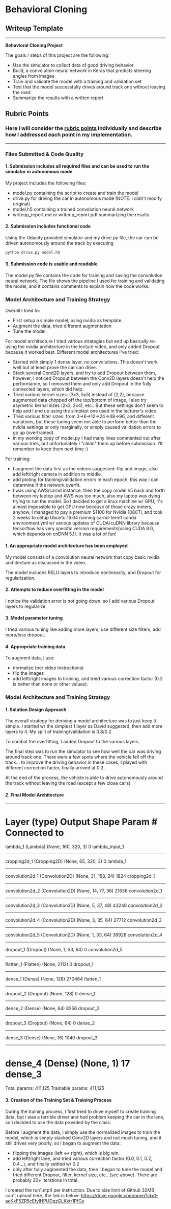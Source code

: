 # **Behavioral Cloning** 

## Writeup Template

---

**Behavioral Cloning Project**

The goals / steps of this project are the following:
* Use the simulator to collect data of good driving behavior
* Build, a convolution neural network in Keras that predicts steering angles from images
* Train and validate the model with a training and validation set
* Test that the model successfully drives around track one without leaving the road
* Summarize the results with a written report

## Rubric Points
### Here I will consider the [rubric points](https://review.udacity.com/#!/rubrics/432/view) individually and describe how I addressed each point in my implementation.  

---
### Files Submitted & Code Quality

#### 1. Submission includes all required files and can be used to run the simulator in autonomous mode

My project includes the following files:
* model.py containing the script to create and train the model
* drive.py for driving the car in autonomous mode (NOTE: i didn't modify original)
* model.h5 containing a trained convolution neural network 
* writeup_report.md or writeup_report.pdf summarizing the results

#### 2. Submission includes functional code
Using the Udacity provided simulator and my drive.py file, the car can be driven autonomously around the track by executing 
```sh
python drive.py model.h5
```

#### 3. Submission code is usable and readable

The model.py file contains the code for training and saving the convolution neural network. The file shows the pipeline I used for training and validating the model, and it contains comments to explain how the code works.

### Model Architecture and Training Strategy

Overall I tried to:
- First setup a simple model, using nvidia as template.
- Augment the data, tried different augmentation
- Tune the model.

For model architecture I tried various strategies but end up basically re-using the nvidia architecture in the lecture video, and only added Dropout because it worked best. Different model architectures I've tried:
- Started with simply 1 dense layer, no convolutions. This doesn't work well but at least prove the car can drive.
- Stack several Cond2D layers, and try to add Dropout between them, however, I noticed Dropout between the Conv2D layers doesn't help the performance, so I removed them and only add Dropout in the fully connected layers, which did help.
- Tried various kernel sizes: (3x3, 5x5) instead of (2,2), because augmented data chopped off the top/bottom of image, i also try asymetric kernal sizes (2x3, 2x4), etc.. But these settings don't seem to help and I end up using the simplest one used in the lecturer's video.
- Tried various filter sizes: from 3->6->12->24->48->96, and different variations, but these tuning seem not able to perform better than the nvidia settings or only marginally, or simply caused validation errors to go up (overtrained).
- in my working copy of model.py I had many lines commented out after various tries, but unfortunately I "clean" them up before submission. I'll remember to keep them next time :)

For training:
- I augment the data first as the videos suggested: flip and image, also add left/right camera in addition to middle.
- add ploting for training/validation errors in each epoch, this way i can determine if the network overfit.
- I was using AWS/carnd instance, then the copy model.h5 back and forth between my laptop and AWS was too much, also my laptop was dying trying to run the model. So I decided to get a linux machine w/ GPU, it's almost impossible to get GPU now because of those crazy miners, anyhow, I managed to pay a premium $1100 for Nvidia 1080Ti, and took 2 weeks to setup Ubuntu 16.04 running carnd-term1 conda environment.yml w/ various updates of CUDA/cuDNN library because tensorflow has very specific version requirements(using CUDA 8.0, which depends on cnDNN 5.1). It was a lot of fun!

#### 1. An appropriate model architecture has been employed

My model consists of a convolution neural network that copy basic nvidia architecture as discussed in the video.

The model includes RELU layers to introduce nonlinearity, and Dropout for regularization.


#### 2. Attempts to reduce overfitting in the model

I notice the validation error is not going down, so I add various Dropout layers to regularize.

#### 3. Model parameter tuning
I tried various tuning like adding more layers, use different size filters, add more/less dropout.

#### 4. Appropriate training data
To augment data, i use:
- normalize (per video instructions)
- flip the images
- add left/right images to training, and tried various correction factor (0.2 is better than none or other values).

### Model Architecture and Training Strategy

#### 1. Solution Design Approach

The overall strategy for deriving a model architecture was to just keep it simple. I started w/ the simplest 1 layer as
David suggested, then add more layers to it.
My split of training/validation is 0.8/0.2

To combat the overfitting, I added Dropout to the various layers.

The final step was to run the simulator to see how well the car was driving around track one. There were a few spots where the vehicle fell off the track... to improve the driving behavior in these cases, I played with different correction factor, finally arrived at 0.2.

At the end of the process, the vehicle is able to drive autonomously around the track without leaving the road (except a few close calls)

#### 2. Final Model Architecture

____________________________________________________________________________________________________
Layer (type)                     Output Shape          Param #     Connected to                     
====================================================================================================
lambda_1 (Lambda)                (None, 160, 320, 3)   0           lambda_input_1            
____________________________________________________________________________________________________
cropping2d_1 (Cropping2D)        (None, 65, 320, 3)    0           lambda_1              
____________________________________________________________________________________________________
convolution2d_1 (Convolution2D)  (None, 31, 158, 24)   1824        cropping2d_1             
____________________________________________________________________________________________________
convolution2d_2 (Convolution2D)  (None, 14, 77, 36)    21636       convolution2d_1          
____________________________________________________________________________________________________
convolution2d_3 (Convolution2D)  (None, 5, 37, 48)     43248       convolution2d_2          
____________________________________________________________________________________________________
convolution2d_4 (Convolution2D)  (None, 3, 35, 64)     27712       convolution2d_3        
____________________________________________________________________________________________________
convolution2d_5 (Convolution2D)  (None, 1, 33, 64)     36928       convolution2d_4           
____________________________________________________________________________________________________
dropout_1 (Dropout)              (None, 1, 33, 64)     0           convolution2d_5           
____________________________________________________________________________________________________
flatten_1 (Flatten)              (None, 2112)          0           dropout_1                  
____________________________________________________________________________________________________
dense_1 (Dense)                  (None, 128)           270464      flatten_1                 
____________________________________________________________________________________________________
dropout_2 (Dropout)              (None, 128)           0           dense_1                   
____________________________________________________________________________________________________
dense_2 (Dense)                  (None, 64)            8256        dropout_2                  
____________________________________________________________________________________________________
dropout_3 (Dropout)              (None, 64)            0           dense_2                   
____________________________________________________________________________________________________
dense_3 (Dense)                  (None, 16)            1040        dropout_3                 
____________________________________________________________________________________________________
dense_4 (Dense)                  (None, 1)             17          dense_3                
====================================================================================================
Total params: 411,125
Trainable params: 411,125


#### 3. Creation of the Training Set & Training Process

During the training process, I first tried to drive myself to create training data, but i was a terrible driver and had problem keeping the car in the lane, so I decided to use the data provided by the class.

Before I augment the data, I simply use the normalized images to train the model, which is simply stacked Conv2D layers and not much tuning, and it still drives very poorly, so I began to augment the data:
- flipping the images (left <-> right), which is big win.
- add left/right lane, and tried various correction factor (0.0, 0.1, 0.2, 0.4...), and finally settled w/ 0.2
- only after fully augmented the data, then I began to tune the model and tried different Dropout, filter, kernel size, etc.. (see above). There are probably 20+ iterations in total.

I created the run1.mp4 per instruction. Due to size limit of Github 32MB can't upload here, the link is below:
https://drive.google.com/open?id=1-aeKxF5ZR5cEfylHPUDqzGLKktr1PfGy

